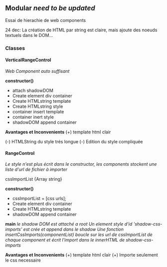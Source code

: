 ## Modular    *need to be updated*
Essai de hierachie de web components

24 dec: 
    La création de HTML par string est claire, mais ajoute des noeuds textuels dans le DOM...

### Classes

#### VerticalRangeControl 
*Web Component auto suffisant*

**constructor()**
- attach shadowDOM
- Create element div container
- Create HTMLstring template
- Create HTMLstring style
- container insert template
- container inert style
- shadowDOM append container

**Avantages et Inconvenients**
(+) template html clair

(-) HTMLString du style trés longue
(-) Edition du style compliquée

#### RangeControl 
*Le style n'est plus écrit dans le constructor, les components stockent une liste d'url de fichier à importer*

cssImportList {Array string}

**constructor()**
- cssImportList = [css urls];
- Create element div container
- Create HTMLstring template
- shadowDOM append container

**main**
*le shadow DOM est attaché a root*
*Un element style d'id 'shadow-css-imports' est crée et append dans le shadow*
*Une fonction insertCssImports(componentList) boucle sur les url de cssImportList de chaque component et écrit l'import dans le innerHTML de shadow-css-imports*  

**Avantages et Inconvenients**
(+) template html clair
(+) Importe seulement le css necessaire

